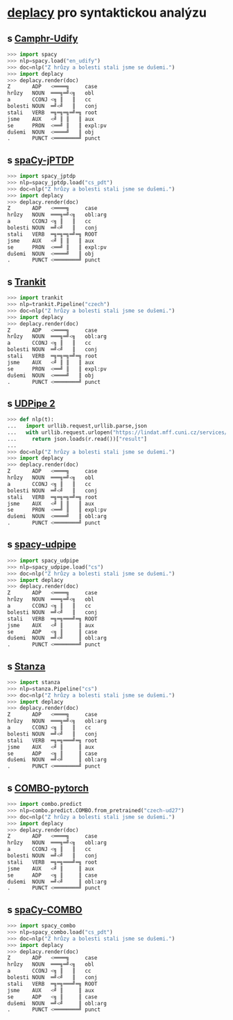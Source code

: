 # [deplacy](https://koichiyasuoka.github.io/deplacy/) pro syntaktickou analýzu

## s [Camphr-Udify](https://camphr.readthedocs.io/en/stable/notes/udify.html)

```py
>>> import spacy
>>> nlp=spacy.load("en_udify")
>>> doc=nlp("Z hrůzy a bolesti stali jsme se dušemi.")
>>> import deplacy
>>> deplacy.render(doc)
Z       ADP   <════╗     case
hrůzy   NOUN  ═══╗═╝<╗   obl
a       CCONJ <╗ ║   ║   cc
bolesti NOUN  ═╝<╝   ║   conj
stali   VERB  ═╗═╗═╗═╝═╗ root
jsme    AUX   <╝ ║ ║   ║ aux
se      PRON  <══╝ ║   ║ expl:pv
dušemi  NOUN  <════╝   ║ obj
.       PUNCT <════════╝ punct
```

## s [spaCy-jPTDP](https://github.com/KoichiYasuoka/spaCy-jPTDP)

```py
>>> import spacy_jptdp
>>> nlp=spacy_jptdp.load("cs_pdt")
>>> doc=nlp("Z hrůzy a bolesti stali jsme se dušemi.")
>>> import deplacy
>>> deplacy.render(doc)
Z       ADP   <════╗     case
hrůzy   NOUN  ═══╗═╝<╗   obl:arg
a       CCONJ <╗ ║   ║   cc
bolesti NOUN  ═╝<╝   ║   conj
stali   VERB  ═╗═╗═╗═╝═╗ ROOT
jsme    AUX   <╝ ║ ║   ║ aux
se      PRON  <══╝ ║   ║ expl:pv
dušemi  NOUN  <════╝   ║ obj
.       PUNCT <════════╝ punct
```

## s [Trankit](https://github.com/nlp-uoregon/trankit)

```py
>>> import trankit
>>> nlp=trankit.Pipeline("czech")
>>> doc=nlp("Z hrůzy a bolesti stali jsme se dušemi.")
>>> import deplacy
>>> deplacy.render(doc)
Z       ADP   <════╗     case
hrůzy   NOUN  ═══╗═╝<╗   obl:arg
a       CCONJ <╗ ║   ║   cc
bolesti NOUN  ═╝<╝   ║   conj
stali   VERB  ═╗═╗═╗═╝═╗ root
jsme    AUX   <╝ ║ ║   ║ aux
se      PRON  <══╝ ║   ║ expl:pv
dušemi  NOUN  <════╝   ║ obj
.       PUNCT <════════╝ punct
```

## s [UDPipe 2](http://ufal.mff.cuni.cz/udpipe/2)

```py
>>> def nlp(t):
...   import urllib.request,urllib.parse,json
...   with urllib.request.urlopen("https://lindat.mff.cuni.cz/services/udpipe/api/process?model=cs&tokenizer&tagger&parser&data="+urllib.parse.quote(t)) as r:
...     return json.loads(r.read())["result"]
...
>>> doc=nlp("Z hrůzy a bolesti stali jsme se dušemi.")
>>> import deplacy
>>> deplacy.render(doc)
Z       ADP   <════╗     case
hrůzy   NOUN  ═══╗═╝<╗   obl
a       CCONJ <╗ ║   ║   cc
bolesti NOUN  ═╝<╝   ║   conj
stali   VERB  ═╗═╗═╗═╝═╗ root
jsme    AUX   <╝ ║ ║   ║ aux
se      PRON  <══╝ ║   ║ expl:pv
dušemi  NOUN  <════╝   ║ obl:arg
.       PUNCT <════════╝ punct
```

## s [spacy-udpipe](https://github.com/TakeLab/spacy-udpipe)

```py
>>> import spacy_udpipe
>>> nlp=spacy_udpipe.load("cs")
>>> doc=nlp("Z hrůzy a bolesti stali jsme se dušemi.")
>>> import deplacy
>>> deplacy.render(doc)
Z       ADP   <════╗     case
hrůzy   NOUN  ═══╗═╝<╗   obl
a       CCONJ <╗ ║   ║   cc
bolesti NOUN  ═╝<╝   ║   conj
stali   VERB  ═╗═╗═══╝═╗ ROOT
jsme    AUX   <╝ ║     ║ aux
se      ADP   <╗ ║     ║ case
dušemi  NOUN  ═╝<╝     ║ obl:arg
.       PUNCT <════════╝ punct
```

## s [Stanza](https://stanfordnlp.github.io/stanza)

```py
>>> import stanza
>>> nlp=stanza.Pipeline("cs")
>>> doc=nlp("Z hrůzy a bolesti stali jsme se dušemi.")
>>> import deplacy
>>> deplacy.render(doc)
Z       ADP   <════╗     case
hrůzy   NOUN  ═══╗═╝<╗   obl:arg
a       CCONJ <╗ ║   ║   cc
bolesti NOUN  ═╝<╝   ║   conj
stali   VERB  ═╗═╗═══╝═╗ root
jsme    AUX   <╝ ║     ║ aux
se      ADP   <╗ ║     ║ case
dušemi  NOUN  ═╝<╝     ║ obl:arg
.       PUNCT <════════╝ punct
```

## s [COMBO-pytorch](https://gitlab.clarin-pl.eu/syntactic-tools/combo)

```py
>>> import combo.predict
>>> nlp=combo.predict.COMBO.from_pretrained("czech-ud27")
>>> doc=nlp("Z hrůzy a bolesti stali jsme se dušemi.")
>>> import deplacy
>>> deplacy.render(doc)
Z       ADP   <════╗     case
hrůzy   NOUN  ═══╗═╝<╗   obl:arg
a       CCONJ <╗ ║   ║   cc
bolesti NOUN  ═╝<╝   ║   conj
stali   VERB  ═╗═╗═══╝═╗ root
jsme    AUX   <╝ ║     ║ aux
se      ADP   <╗ ║     ║ case
dušemi  NOUN  ═╝<╝     ║ obl:arg
.       PUNCT <════════╝ punct
```

## s [spaCy-COMBO](https://github.com/KoichiYasuoka/spaCy-COMBO)

```py
>>> import spacy_combo
>>> nlp=spacy_combo.load("cs_pdt")
>>> doc=nlp("Z hrůzy a bolesti stali jsme se dušemi.")
>>> import deplacy
>>> deplacy.render(doc)
Z       ADP   <════╗     case
hrůzy   NOUN  ═══╗═╝<╗   obl
a       CCONJ <╗ ║   ║   cc
bolesti NOUN  ═╝<╝   ║   conj
stali   VERB  ═╗═╗═══╝═╗ ROOT
jsme    AUX   <╝ ║     ║ aux
se      ADP   <╗ ║     ║ case
dušemi  NOUN  ═╝<╝     ║ obl:arg
.       PUNCT <════════╝ punct
```

